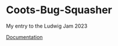 # Coots-Bug-Squasher
 My entry to the Ludwig Jam 2023

 [Documentation](https://github.com/Sanokei/Coots-Bug-Squasher/blob/main/Assets/Plugins/AlphaJargon/Examples/SneakGame/Documentation.md)
